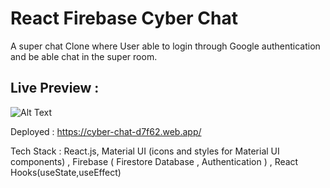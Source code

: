 # React Firebase Cyber Chat
A super chat Clone where User able to login through Google authentication and be able chat in the super room.
## Live Preview :
![Alt Text](https://github.com/adityasharan01/adityasharan01/blob/master/ice_video_20210920-012810_edit_0.gif)


Deployed : https://cyber-chat-d7f62.web.app/

Tech Stack : React.js, Material UI (icons and styles for Material UI components) , Firebase ( Firestore Database , Authentication ) , React Hooks(useState,useEffect)
